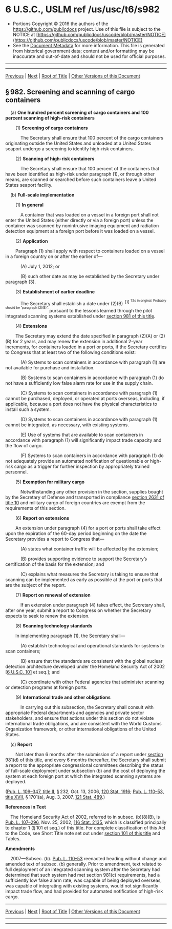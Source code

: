 ---
---

# 6 U.S.C., USLM ref /us/usc/t6/s982

* Portions Copyright © 2016 the authors of the https://github.com/publicdocs project.
  Use of this file is subject to the NOTICE at [https://github.com/publicdocs/uscode/blob/master/NOTICE](https://github.com/publicdocs/uscode/blob/master/NOTICE)
* See the [Document Metadata](././../../../../../..//README.md) for more information.
  This file is generated from historical government data; content and/or formatting may be inaccurate and out-of-date and should not be used for official purposes.

----------
----------

[Previous](./../../../../../..//us/usc/t6/ch3/schII/ptC/m__us_usc_t6_s981a.md) | [Next](./../../../../../..//us/usc/t6/ch3/schII/ptC/m__us_usc_t6_s983.md) | [Root of Title](./../../../../../../) | [Other Versions of this Document](https://publicdocs.github.io/go/links?ns=uslm&ref=%2Fus%2Fusc%2Ft6%2Fs982)

## § 982. Screening and scanning of cargo containers

    (a) __One hundred percent screening of cargo containers and 100 percent scanning of high-risk containers__ 

        (1) __Screening of cargo containers__ 

            The Secretary shall ensure that 100 percent of the cargo containers originating outside the United States and unloaded at a United States seaport undergo a screening to identify high-risk containers.

        (2) __Scanning of high-risk containers__ 

            The Secretary shall ensure that 100 percent of the containers that have been identified as high-risk under paragraph (1), or through other means, are scanned or searched before such containers leave a United States seaport facility.

    (b) __Full-scale implementation__ 

        (1) __In general__ 

            A container that was loaded on a vessel in a foreign port shall not enter the United States (either directly or via a foreign port) unless the container was scanned by nonintrusive imaging equipment and radiation detection equipment at a foreign port before it was loaded on a vessel.

        (2) __Application__ 

        Paragraph (1) shall apply with respect to containers loaded on a vessel in a foreign country on or after the earlier of—

            (A) July 1, 2012; or

            (B) such other date as may be established by the Secretary under paragraph (3).

        (3) __Establishment of earlier deadline__ 

            The Secretary shall establish a date under (2)(B)  <sup>\[1\]</sup>  <sup><sup> 1 So in original. Probably should be “paragraph (2)(B)”. </sup></sup>  pursuant to the lessons learned through the pilot integrated scanning systems established under [section 981 of this title][/us/usc/t6/s981].

        (4) __Extensions__ 

        The Secretary may extend the date specified in paragraph (2)(A) or (2)(B) for 2 years, and may renew the extension in additional 2-year increments, for containers loaded in a port or ports, if the Secretary certifies to Congress that at least two of the following conditions exist:

            (A) Systems to scan containers in accordance with paragraph (1) are not available for purchase and installation.

            (B) Systems to scan containers in accordance with paragraph (1) do not have a sufficiently low false alarm rate for use in the supply chain.

            (C) Systems to scan containers in accordance with paragraph (1) cannot be purchased, deployed, or operated at ports overseas, including, if applicable, because a port does not have the physical characteristics to install such a system.

            (D) Systems to scan containers in accordance with paragraph (1) cannot be integrated, as necessary, with existing systems.

            (E) Use of systems that are available to scan containers in accordance with paragraph (1) will significantly impact trade capacity and the flow of cargo.

            (F) Systems to scan containers in accordance with paragraph (1) do not adequately provide an automated notification of questionable or high-risk cargo as a trigger for further inspection by appropriately trained personnel.

        (5) __Exemption for military cargo__ 

            Notwithstanding any other provision in the section, supplies bought by the Secretary of Defense and transported in compliance [section 2631 of title 10][/us/usc/t10/s2631] and military cargo of foreign countries are exempt from the requirements of this section.

        (6) __Report on extensions__ 

        An extension under paragraph (4) for a port or ports shall take effect upon the expiration of the 60-day period beginning on the date the Secretary provides a report to Congress that—

            (A) states what container traffic will be affected by the extension;

            (B) provides supporting evidence to support the Secretary’s certification of the basis for the extension; and

            (C) explains what measures the Secretary is taking to ensure that scanning can be implemented as early as possible at the port or ports that are the subject of the report.

        (7) __Report on renewal of extension__ 

            If an extension under paragraph (4) takes effect, the Secretary shall, after one year, submit a report to Congress on whether the Secretary expects to seek to renew the extension.

        (8) __Scanning technology standards__ 

        In implementing paragraph (1), the Secretary shall—

            (A) establish technological and operational standards for systems to scan containers;

            (B) ensure that the standards are consistent with the global nuclear detection architecture developed under the Homeland Security Act of 2002 \[[6 U.S.C. 101][/us/usc/t6/s101] et seq.\]; and

            (C) coordinate with other Federal agencies that administer scanning or detection programs at foreign ports.

        (9) __International trade and other obligations__ 

            In carrying out this subsection, the Secretary shall consult with appropriate Federal departments and agencies and private sector stakeholders, and ensure that actions under this section do not violate international trade obligations, and are consistent with the World Customs Organization framework, or other international obligations of the United States.

    (c) __Report__ 

        Not later than 6 months after the submission of a report under [section 981(d) of this title][/us/usc/t6/s981/d], and every 6 months thereafter, the Secretary shall submit a report to the appropriate congressional committees describing the status of full-scale deployment under subsection (b) and the cost of deploying the system at each foreign port at which the integrated scanning systems are deployed.

([Pub. L. 109–347, title II][/us/pl/109/347/tII], § 232, Oct. 13, 2006, [120 Stat. 1916][/us/stat/120/1916]; [Pub. L. 110–53, title XVII][/us/pl/110/53/tXVII], § 1701(a), Aug. 3, 2007, [121 Stat. 489][/us/stat/121/489].)

 __References in Text__ 

    The Homeland Security Act of 2002, referred to in subsec. (b)(8)(B), is [Pub. L. 107–296][/us/pl/107/296], Nov. 25, 2002, [116 Stat. 2135][/us/stat/116/2135], which is classified principally to chapter 1 (§ 101 et seq.) of this title. For complete classification of this Act to the Code, see Short Title note set out under [section 101 of this title][/us/usc/t6/s101] and Tables.

 __Amendments__ 

    2007—Subsec. (b). [Pub. L. 110–53][/us/pl/110/53] reenacted heading without change and amended text of subsec. (b) generally. Prior to amendment, text related to full deployment of an integrated scanning system after the Secretary had determined that such system had met section 981(c) requirements, had a sufficiently low false alarm rate, was capable of being deployed overseas, was capable of integrating with existing systems, would not significantly impact trade flow, and had provided for automated notification of high-risk cargo.

----------

[Previous](./../../../../../..//us/usc/t6/ch3/schII/ptC/m__us_usc_t6_s981a.md) | [Next](./../../../../../..//us/usc/t6/ch3/schII/ptC/m__us_usc_t6_s983.md) | [Root of Title](./../../../../../../) | [Other Versions of this Document](https://publicdocs.github.io/go/links?ns=uslm&ref=%2Fus%2Fusc%2Ft6%2Fs982)

----------
----------

[/us/usc/t6/s981]: https://publicdocs.github.io/go/links?ns=uslm&ref=%2Fus%2Fusc%2Ft6%2Fs981
[/us/usc/t10/s2631]: https://publicdocs.github.io/go/links?ns=uslm&ref=%2Fus%2Fusc%2Ft10%2Fs2631
[/us/usc/t6/s101]: https://publicdocs.github.io/go/links?ns=uslm&ref=%2Fus%2Fusc%2Ft6%2Fs101
[/us/usc/t6/s981/d]: https://publicdocs.github.io/go/links?ns=uslm&ref=%2Fus%2Fusc%2Ft6%2Fs981%2Fd
[/us/pl/109/347/tII]: https://publicdocs.github.io/go/links?ns=uslm&ref=%2Fus%2Fpl%2F109%2F347%2FtII
[/us/stat/120/1916]: https://publicdocs.github.io/go/links?ns=uslm&ref=%2Fus%2Fstat%2F120%2F1916
[/us/pl/110/53/tXVII]: https://publicdocs.github.io/go/links?ns=uslm&ref=%2Fus%2Fpl%2F110%2F53%2FtXVII
[/us/stat/121/489]: https://publicdocs.github.io/go/links?ns=uslm&ref=%2Fus%2Fstat%2F121%2F489
[/us/pl/107/296]: https://publicdocs.github.io/go/links?ns=uslm&ref=%2Fus%2Fpl%2F107%2F296
[/us/stat/116/2135]: https://publicdocs.github.io/go/links?ns=uslm&ref=%2Fus%2Fstat%2F116%2F2135
[/us/usc/t6/s101]: https://publicdocs.github.io/go/links?ns=uslm&ref=%2Fus%2Fusc%2Ft6%2Fs101
[/us/pl/110/53]: https://publicdocs.github.io/go/links?ns=uslm&ref=%2Fus%2Fpl%2F110%2F53


